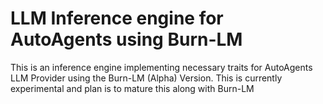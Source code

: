 # LLM Inference engine for AutoAgents using Burn-LM

This is an inference engine implementing necessary traits for AutoAgents LLM Provider using the Burn-LM (Alpha) Version.
This is currently experimental and plan is to mature this along with Burn-LM
